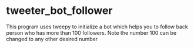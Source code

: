 # tweeter_bot_follower
This program uses tweepy to initialize a bot which helps you to follow back person who has more than 100 followers. Note the number 100 can be changed to any other desired number 
